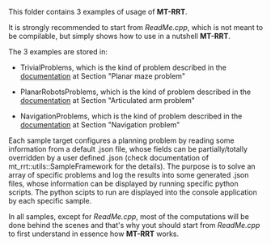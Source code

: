 This folder contains 3 examples of usage of **MT-RRT**.

It is strongly recommended to start from *ReadMe.cpp*, which is not meant to be compilable, but
simply shows how to use in a nutshell **MT-RRT**.

The 3 examples are stored in:

- TrivialProblems, which is the kind of problem described in the [documentation](../doc/MT-RRT.pdf) at Section "Planar maze problem"

- PlanarRobotsProblems, which is the kind of problem described in the [documentation](../doc/MT-RRT.pdf) at Section "Articulated arm problem"

- NavigationProblems, which is the kind of problem described in the [documentation](../doc/MT-RRT.pdf) at Section "Navigation problem"

Each sample target configures a planning problem by reading some information from a default .json file, whose fields can be partially/totally overridden
by a user defined .json (check documentation of mt_rrt::utils::SampleFramework for the details).
The purpose is to solve an array of specific problems and log the results into some generated .json files, whose information can be displayed by running
specific python scripts. The python scipts to run are displayed into the console application by each specific sample.

In all samples, except for *ReadMe.cpp*, most of the computations will be done behind the scenes and that's why 
yout should start from *ReadMe.cpp* to first understand in essence how **MT-RRT** works.

